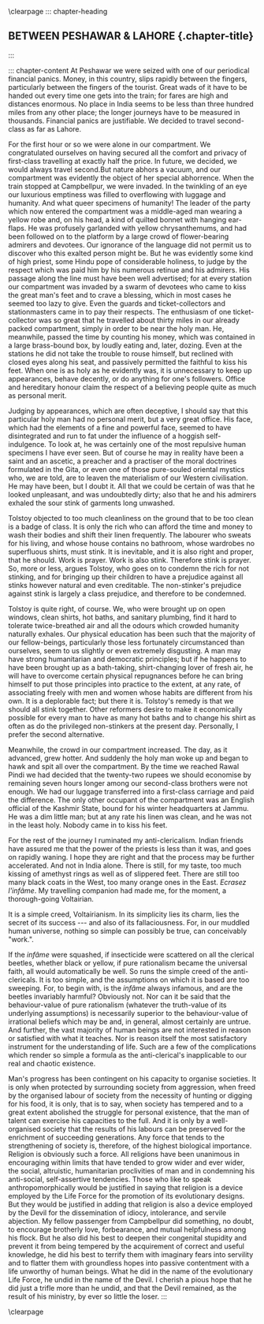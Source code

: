 \clearpage
::: chapter-heading
## BETWEEN PESHAWAR & LAHORE {.chapter-title}
:::

::: chapter-content
At Peshawar we were seized with one of our periodical financial panics.
Money, in this country, slips rapidly between the fingers, particularly
between the fingers of the tourist. Great wads of it have to be handed
out every time one gets into the train; for fares are high and distances
enormous. No place in India seems to be less than three hundred miles
from any other place; the longer journeys have to be measured in
thousands. Financial panics are justifiable. We decided to travel
second-class as far as Lahore.

For the first hour or so we were alone in our compartment. We
congratulated ourselves on having secured all the comfort and privacy of
first-class travelling at exactly half the price. In future, we decided,
we would always travel second.But nature abhors a vacuum, and our
compartment was evidently the object of her special abhorrence. When the
train stopped at Campbellpur, we were invaded. In the twinkling of an
eye our luxurious emptiness was filled to overflowing with luggage and
humanity. And what queer specimens of humanity! The leader of the party
which now entered the compartment was a middle-aged man wearing a yellow
robe and, on his head, a kind of quilted bonnet with hanging ear-flaps.
He was profusely garlanded with yellow chrysanthemums, and had been
followed on to the platform by a large crowd of flower-bearing admirers
and devotees. Our ignorance of the language did not permit us to
discover who this exalted person might be. But he was evidently some
kind of high priest, some Hindu pope of considerable holiness, to judge
by the respect which was paid him by his numerous retinue and his
admirers. His passage along the line must have been well advertised; for
at every station our compartment was invaded by a swarm of devotees who
came to kiss the great man's feet and to crave a blessing, which in most
cases he seemed too lazy to give. Even the guards and ticket-collectors
and stationmasters came in to pay their respects. The enthusiasm of one
ticket-collector was so great that he travelled about thirty miles in
our already packed compartment, simply in order to be near the holy man.
He, meanwhile, passed the time by counting his money, which was
contained in a large brass-bound box, by loudly eating and, later,
dozing. Even at the stations he did not take the trouble to rouse
himself, but reclined with closed eyes along his seat, and passively
permitted the faithful to kiss his feet. When one is as holy as he
evidently was, it is unnecessary to keep up appearances, behave
decently, or do anything for one's followers. Office and hereditary
honour claim the respect of a believing people quite as much as personal
merit.

Judging by appearances, which are often deceptive, I should say that
this particular holy man had no personal merit, but a very great office.
His face, which had the elements of a fine and powerful face, seemed to
have disintegrated and run to fat under the influence of a hoggish
self-indulgence. To look at, he was certainly one of the most repulsive
human specimens I have ever seen. But of course he may in reality have
been a saint and an ascetic, a preacher and a practiser of the moral
doctrines formulated in the Gita, or even one of those pure-souled
oriental mystics who, we are told, are to leaven the materialism of our
Western civilisation. He may have been, but I doubt it. All that we
could be certain of was that he looked unpleasant, and was undoubtedly
dirty; also that he and his admirers exhaled the sour stink of garments
long unwashed.

Tolstoy objected to too much cleanliness on the ground that to be too
clean is a badge of class. It is only the rich who can afford the time
and money to wash their bodies and shift their linen frequently. The
labourer who sweats for his living, and whose house contains no
bathroom, whose wardrobes no superfluous shirts, must stink. It is
inevitable, and it is also right and proper, that he should. Work is
prayer. Work is also stink. Therefore stink is prayer. So, more or less,
argues Tolstoy, who goes on to condemn the rich for not stinking, and
for bringing up their children to have a prejudice against all stinks
however natural and even creditable. The non-stinker's prejudice against
stink is largely a class prejudice, and therefore to be condemned.

Tolstoy is quite right, of course. We, who were brought up on open
windows, clean shirts, hot baths, and sanitary plumbing, find it hard to
tolerate twice-breathed air and all the odours which crowded humanity
naturally exhales. Our physical education has been such that the
majority of our fellow-beings, particularly those less fortunately
circumstanced than ourselves, seem to us slightly or even extremely
disgusting. A man may have strong humanitarian and democratic
principles; but if he happens to have been brought up as a bath-taking,
shirt-changing lover of fresh air, he will have to overcome certain
physical repugnances before he can bring himself to put those principles
into practice to the extent, at any rate, of associating freely with men
and women whose habits are different from his own. It is a deplorable
fact; but there it is. Tolstoy's remedy is that we should all stink
together. Other reformers desire to make it economically possible for
every man to have as many hot baths and to change his shirt as often as
do the privileged non-stinkers at the present day. Personally, I prefer
the second alternative.

Meanwhile, the crowd in our compartment increased. The day, as it
advanced, grew hotter. And suddenly the holy man woke up and began to
hawk and spit all over the compartment. By the time we reached Rawal
Pindi we had decided that the twenty-two rupees we should economise by
remaining seven hours longer among our second-class brothers were not
enough. We had our luggage transferred into a first-class carriage and
paid the difference. The only other occupant of the compartment was an
English official of the Kashmir State, bound for his winter headquarters
at Jammu. He was a dim little man; but at any rate his linen was clean,
and he was not in the least holy. Nobody came in to kiss his feet.

For the rest of the journey I ruminated my anti-clericalism. Indian
friends have assured me that the power of the priests is less than it
was, and goes on rapidly waning. I hope they are right and that the
process may be further accelerated. And not in India alone. There is
still, for my taste, too much kissing of amethyst rings as well as of
slippered feet. There are still too many black coats in the West, too
many orange ones in the East. *Ecrasez l'infâme*. My travelling
companion had made me, for the moment, a thorough-going Voltairian.

It is a simple creed, Voltairianism. In its simplicity lies its charm,
lies the secret of its success --- and also of its fallaciousness. For, in
our muddled human universe, nothing so simple can possibly be true, can
conceivably "work.".

If the *infâme* were squashed, if insecticide were scattered on all the
clerical beetles, whether black or yellow, if pure rationalism became
the universal faith, all would automatically be well. So runs the simple
creed of the anti-clericals. It is too simple, and the assumptions on
which it is based are too sweeping. For, to begin with, is the *infâme*
always infamous, and are the beetles invariably harmful? Obviously not.
Nor can it be said that the behaviour-value of pure rationalism
(whatever the truth-value of its underlying assumptions) is necessarily
superior to the behaviour-value of irrational beliefs which may be and,
in general, almost certainly are untrue. And further, the vast majority
of human beings are not interested in reason or satisfied with what it
teaches. Nor is reason itself the most satisfactory instrument for the
understanding of life. Such are a few of the complications which render
so simple a formula as the anti-clerical's inapplicable to our real and
chaotic existence.

Man's progress has been contingent on his capacity to organise
societies. It is only when protected by surrounding society from
aggression, when freed by the organised labour of society from the
necessity of hunting or digging for his food, it is only, that is to
say, when society has tempered and to a great extent abolished the
struggle for personal existence, that the man of talent can exercise his
capacities to the full. And it is only by a well-organised society that
the results of his labours can be preserved for the enrichment of
succeeding generations. Any force that tends to the strengthening of
society is, therefore, of the highest biological importance. Religion is
obviously such a force. All religions have been unanimous in encouraging
within limits that have tended to grow wider and ever wider, the social,
altruistic, humanitarian proclivities of man and in condemning his
anti-social, self-assertive tendencies. Those who like to speak
anthropomorphically would be justified in saying that religion is a
device employed by the Life Force for the promotion of its evolutionary
designs. But they would be justified in adding that religion is also a
device employed by the Devil for the dissemination of idiocy,
intolerance, and servile abjection. My fellow passenger from Campbellpur
did something, no doubt, to encourage brotherly love, forbearance, and
mutual helpfulness among his flock. But he also did his best to deepen
their congenital stupidity and prevent it from being tempered by the
acquirement of correct and useful knowledge, he did his best to terrify
them with imaginary fears into servility and to flatter them with
groundless hopes into passive contentment with a life unworthy of human
beings. What he did in the name of the evolutionary Life Force, he undid
in the name of the Devil. I cherish a pious hope that he did just a
trifle more than he undid, and that the Devil remained, as the result of
his ministry, by ever so little the loser.
:::



\clearpage
